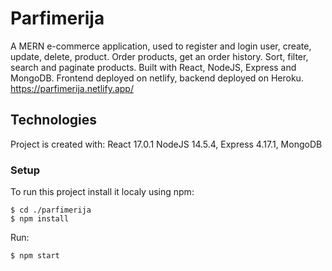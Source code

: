 # Parfimerija
A MERN e-commerce application, used to register and login user, create, update, delete, product. Order products, get an order history. Sort, filter, search and paginate products.
Built with React, NodeJS, Express and MongoDB. Frontend deployed on netlify, backend deployed on Heroku. https://parfimerija.netlify.app/

## Technologies

Project is created with:
React 17.0.1
NodeJS 14.5.4,
Express 4.17.1,
MongoDB

### Setup
To run this project install it localy using npm:

```
$ cd ./parfimerija
$ npm install 
```


Run:
```
$ npm start
